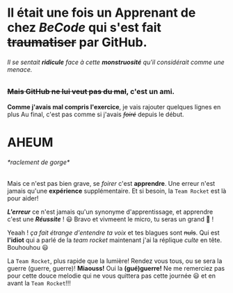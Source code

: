 # Il était une fois un **Apprenant** de chez _BeCode_ qui s'est fait ~~traumatiser~~ par GitHub.
###### Il se sentait **__ridicule__** face à cette **monstruosité** qu'il considérait comme une menace.
### **~~Mais GitHub ne lui veut pas du mal~~**, c'est un **ami**.


**__Comme j'avais mal compris l'exercice__**, je vais rajouter quelques lignes en plus
Au final, c'est pas comme si j'avais ~~_foiré_~~ depuis le début.

# AHEUM 
###### \*raclement de gorge*

Mais ce n'est pas bien grave, se *foirer* c'est **apprendre**.
Une erreur n'est jamais qu'une **expérience** supplémentaire.
Et si besoin, la `Team Rocket` est là pour aider!

**_L'erreur_** ce n'est jamais qu'un synonyme d'apprentissage, et apprendre c'est une **_Réussite_** ! :smiley:
Bravo et vivmeent le micro, tu seras un grand :dragon: ! 

Yeaah ! *ça fait étrange d'entendre ta voix* et tes blagues sont ~~nuls~~.
Qui est __l'idiot__ qui a parlé de la *team rocket* maintenant j'ai la réplique *_culte_* en tête. 
Bouhouhou :smiley:

La `Team Rocket`, plus rapide que la lumière! Rendez vous tous, ou se sera la guerre (guerre, guerre)! **Miaouss!** Oui la __(gué)guerre!__
Ne me remerciez pas pour cette douce melodie qui ne vous quittera pas cette journée :smiley: et en avant la  `Team Rocket`!!!